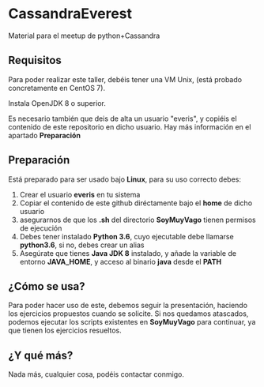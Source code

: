 # CassandraEverest
Material para el meetup de python+Cassandra


## Requisitos

Para poder realizar este taller, debéis tener una VM Unix, (está probado concretamente en CentOS 7).

Instala OpenJDK 8 o superior.

Es necesario también que deis de alta un usuario "everis", y copiéis el contenido de este repositorio en dicho usuario. Hay más información en el apartado **Preparación**

## Preparación
Está preparado para ser usado bajo **Linux**, para su uso correcto debes:
	
1. Crear el usuario **everis** en tu sistema
2. Copiar el contenido de este github diréctamente bajo el **home** de dicho usuario
3. asegurarnos de que los **.sh** del directorio **SoyMuyVago** tienen permisos de ejecución
4. Debes tener instalado **Python 3.6**, cuyo ejecutable debe llamarse **python3.6**, si no, debes crear un alias
5. Asegúrate que tienes **Java JDK 8** instalado, y añade la variable de entorno **JAVA_HOME**, y acceso al binario **java** desde el **PATH**

## ¿Cómo se usa?

Para poder hacer uso de este, debemos seguir la presentación, haciendo los ejercicios propuestos cuando se solicite. 
Si nos quedamos atascados, podemos ejecutar los scripts existentes en **SoyMuyVago** para continuar, ya que tienen los ejercicios resueltos.

## ¿Y qué más?
Nada más, cualquier cosa, podéis contactar conmigo.
